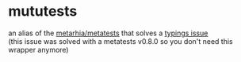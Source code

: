 # mututests
an alias of the [metarhia/metatests](https://github.com/metarhia/metatests) that solves a [typings issue](https://github.com/metarhia/metatests/issues/258)  
(this issue was solved with a metatests v0.8.0 so you don't need this wrapper anymore)
